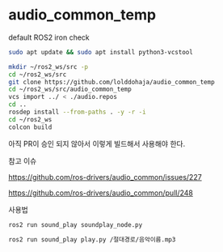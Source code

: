 # audio_common_temp

default ROS2 iron check

```bash
sudo apt update && sudo apt install python3-vcstool

mkdir ~/ros2_ws/src -p
cd ~/ros2_ws/src
git clone https://github.com/lolddohaja/audio_common_temp
cd ~/ros2_ws/src/audio_common_temp
vcs import ../ < ./audio.repos
cd ..
rosdep install --from-paths . -y -r -i
cd ~/ros2_ws
colcon build
```

아직 PR이 승인 되지 않아서 이렇게 빌드해서 사용해야 한다.

참고 이슈

https://github.com/ros-drivers/audio_common/issues/227

https://github.com/ros-drivers/audio_common/pull/248

사용법

```bash
ros2 run sound_play soundplay_node.py
```

```bash
ros2 run sound_play play.py /절대경로/음악이름.mp3
```
